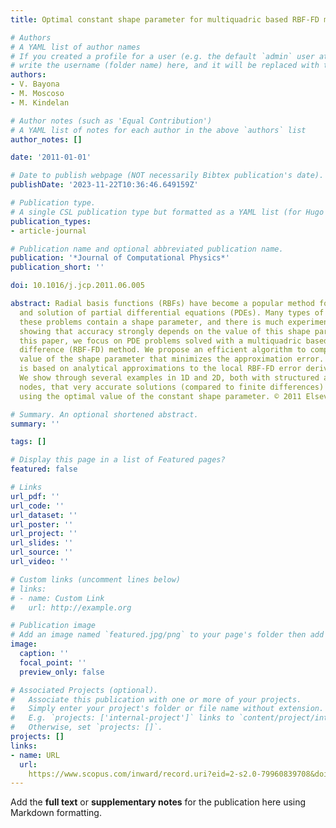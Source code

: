 ```yaml
---
title: Optimal constant shape parameter for multiquadric based RBF-FD method

# Authors
# A YAML list of author names
# If you created a profile for a user (e.g. the default `admin` user at `content/authors/admin/`), 
# write the username (folder name) here, and it will be replaced with their full name and linked to their profile.
authors:
- V. Bayona
- M. Moscoso
- M. Kindelan

# Author notes (such as 'Equal Contribution')
# A YAML list of notes for each author in the above `authors` list
author_notes: []

date: '2011-01-01'

# Date to publish webpage (NOT necessarily Bibtex publication's date).
publishDate: '2023-11-22T10:36:46.649159Z'

# Publication type.
# A single CSL publication type but formatted as a YAML list (for Hugo requirements).
publication_types:
- article-journal

# Publication name and optional abbreviated publication name.
publication: '*Journal of Computational Physics*'
publication_short: ''

doi: 10.1016/j.jcp.2011.06.005

abstract: Radial basis functions (RBFs) have become a popular method for interpolation
  and solution of partial differential equations (PDEs). Many types of RBFs used in
  these problems contain a shape parameter, and there is much experimental evidence
  showing that accuracy strongly depends on the value of this shape parameter. In
  this paper, we focus on PDE problems solved with a multiquadric based RBF finite
  difference (RBF-FD) method. We propose an efficient algorithm to compute the optimal
  value of the shape parameter that minimizes the approximation error. The algorithm
  is based on analytical approximations to the local RBF-FD error derived in [1].
  We show through several examples in 1D and 2D, both with structured and unstructured
  nodes, that very accurate solutions (compared to finite differences) can be achieved
  using the optimal value of the constant shape parameter. © 2011 Elsevier Inc.

# Summary. An optional shortened abstract.
summary: ''

tags: []

# Display this page in a list of Featured pages?
featured: false

# Links
url_pdf: ''
url_code: ''
url_dataset: ''
url_poster: ''
url_project: ''
url_slides: ''
url_source: ''
url_video: ''

# Custom links (uncomment lines below)
# links:
# - name: Custom Link
#   url: http://example.org

# Publication image
# Add an image named `featured.jpg/png` to your page's folder then add a caption below.
image:
  caption: ''
  focal_point: ''
  preview_only: false

# Associated Projects (optional).
#   Associate this publication with one or more of your projects.
#   Simply enter your project's folder or file name without extension.
#   E.g. `projects: ['internal-project']` links to `content/project/internal-project/index.md`.
#   Otherwise, set `projects: []`.
projects: []
links:
- name: URL
  url: 
    https://www.scopus.com/inward/record.uri?eid=2-s2.0-79960839708&doi=10.1016%2fj.jcp.2011.06.005&partnerID=40&md5=9c495252f468cae62dd845a2a8e0c1bb
---
```


Add the **full text** or **supplementary notes** for the publication here using Markdown formatting.
